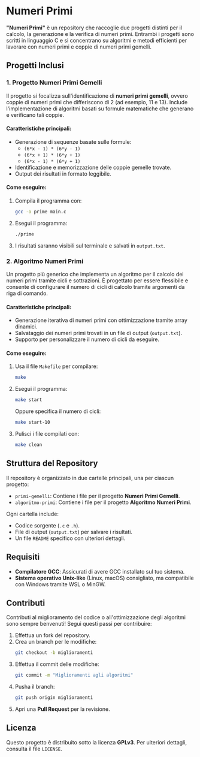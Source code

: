 # Numeri Primi

**"Numeri Primi"** è un repository che raccoglie due progetti distinti per il calcolo, la generazione e la verifica di numeri primi. Entrambi i progetti sono scritti in linguaggio C e si concentrano su algoritmi e metodi efficienti per lavorare con numeri primi e coppie di numeri primi gemelli.


## Progetti Inclusi

### 1. **Progetto Numeri Primi Gemelli**

Il progetto si focalizza sull'identificazione di **numeri primi gemelli**, ovvero coppie di numeri primi che differiscono di 2 (ad esempio, 11 e 13). Include l'implementazione di algoritmi basati su formule matematiche che generano e verificano tali coppie.

#### Caratteristiche principali:
- Generazione di sequenze basate sulle formule:
  - `(6*x - 1) * (6*y - 1)`
  - `(6*x + 1) * (6*y + 1)`
  - `(6*x - 1) * (6*y + 1)`
- Identificazione e memorizzazione delle coppie gemelle trovate.
- Output dei risultati in formato leggibile.

#### Come eseguire:
1. Compila il programma con:
   ```sh
   gcc -o prime main.c
   ```
2. Esegui il programma:
   ```sh
   ./prime
   ```
3. I risultati saranno visibili sul terminale e salvati in `output.txt`.

### 2. **Algoritmo Numeri Primi**

Un progetto più generico che implementa un algoritmo per il calcolo dei numeri primi tramite cicli e sottrazioni. È progettato per essere flessibile e consente di configurare il numero di cicli di calcolo tramite argomenti da riga di comando.

#### Caratteristiche principali:
- Generazione iterativa di numeri primi con ottimizzazione tramite array dinamici.
- Salvataggio dei numeri primi trovati in un file di output (`output.txt`).
- Supporto per personalizzare il numero di cicli da eseguire.

#### Come eseguire:
1. Usa il file `Makefile` per compilare:
   ```sh
   make
   ```
2. Esegui il programma:
   ```sh
   make start
   ```
   Oppure specifica il numero di cicli:
   ```sh
   make start-10
   ```
3. Pulisci i file compilati con:
   ```sh
   make clean
   ```


## Struttura del Repository

Il repository è organizzato in due cartelle principali, una per ciascun progetto:

- `primi-gemelli`: Contiene i file per il progetto **Numeri Primi Gemelli**.
- `algoritmo-primi`: Contiene i file per il progetto **Algoritmo Numeri Primi**.

Ogni cartella include:
- Codice sorgente (`.c` e `.h`).
- File di output (`output.txt`) per salvare i risultati.
- Un file `README` specifico con ulteriori dettagli.

## Requisiti

- **Compilatore GCC**: Assicurati di avere GCC installato sul tuo sistema.
- **Sistema operativo Unix-like** (Linux, macOS) consigliato, ma compatibile con Windows tramite WSL o MinGW.

## Contributi

Contributi al miglioramento del codice o all'ottimizzazione degli algoritmi sono sempre benvenuti! Segui questi passi per contribuire:

1. Effettua un fork del repository.
2. Crea un branch per le modifiche:
   ```sh
   git checkout -b miglioramenti
   ```
3. Effettua il commit delle modifiche:
   ```sh
   git commit -m "Miglioramenti agli algoritmi"
   ```
4. Pusha il branch:
   ```sh
   git push origin miglioramenti
   ```
5. Apri una **Pull Request** per la revisione.


## Licenza

Questo progetto è distribuito sotto la licenza **GPLv3**. Per ulteriori dettagli, consulta il file `LICENSE`.